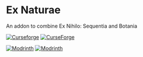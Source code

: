 # Ex Naturae
An addon to combine Ex Nihilo: Sequentia and Botania

[![Curseforge](http://cf.way2muchnoise.eu/versions/For%20MC_482122_all.svg)](https://www.curseforge.com/minecraft/mc-mods/ex-naturae)
[![CurseForge](http://cf.way2muchnoise.eu/full_482122_downloads.svg)](https://www.curseforge.com/minecraft/mc-mods/ex-naturae)

[![Modrinth](https://modrinth-utils.vercel.app/api/badge/versions?id=TQ12BIKN&logo=true)](https://modrinth.com/mod/ex-naturae)
[![Modrinth](https://modrinth-utils.vercel.app/api/badge/downloads?id=TQ12BIKN&logo=true)](https://modrinth.com/mod/ex-naturae)
